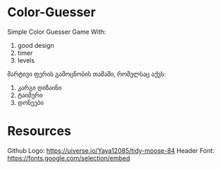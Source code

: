 ﻿# Color-Guesser
Simple Color Guesser Game With: 
1. good design
2. timer
3. levels

მარტივი ფერის გამოცნობის თამაში, რომელსაც აქვს:
1. კარგი დიზაინი
2. ტაიმერი
3. დონეები 

# Resources
Github Logo: https://uiverse.io/Yaya12085/tidy-moose-84
Header Font: https://fonts.google.com/selection/embed
